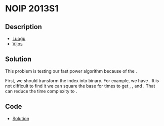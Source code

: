 # NOIP 2013S1

## Description

- [Luogu](https://www.luogu.com.cn/problem/P1965)
- [Vijos](https://www.vijos.org/p/1841)

## Solution

This problem is testing our fast power algorithm because of the <data value="c{10}p{v{k}}"></data>.

First, we should transform the index into binary. For example, we have <data value="c{10}p{23}o{=}c{10}p{o{(}c{10111}o{)}b{2}}o{=}c{10}p{16}o{&times;}c{10}p{4}o{&times;}c{10}p{2}o{&times;}c{10}p{1}"></data>. It is not difficult to find it we can square the base for times to get <data value="c{10}p{1}"></data>, <data value="c{10}p{2}"></data>, <data value="c{10}p{4}"></data> and <data value="c{10}p{16}"></data>. That can reduce the time complexity to <data value="o{O}o{(}o{lg}v{n}o{)}"></data>.

## Code

- [Solution](NOIP.2013S1.0.cpp)
